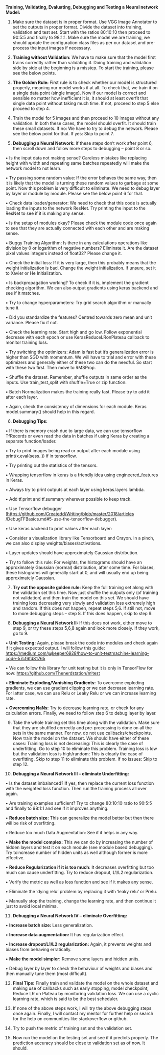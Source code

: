 **Training, Validating, Evaluating, Debugging and Testing a Neural network Model:** 
 
1.	Make sure the dataset is in proper format. Use VGG Image Annotator to set the outputs in proper format. Divide the dataset into training, validation and test set. Start with the ratios 80:10:10 then proceed to 90:5:5 and finally to 98:1:1.  Make sure the model we are training, we should update the configuration class files as per our dataset and pre-process the input images if necessary. 
  
2.	**Training without Validation:** We have to make sure that the model first trains correctly rather than validating it. Doing training and validation side by side at the beginning is a misstep. To start the training, please see the below points. 
  
3.	**The Golden Rule:** First rule is to check whether our model is structured properly, meaning our model works if at all. To check that, we train it on a single data point (single image). Now if our model is correct and sensible no matter how inefficient it is, it should at least overfit that single data point without taking much time. If not, proceed to step 5 else proceed to step 4. 
  
4.	Train the model for 5 images and then proceed to 10 images without any validation. In both these cases, the model should overfit. It should train these small datasets. 
If no: We have to try to debug the network. Please see the below point for that. 
If yes: Skip to point 7. 
  
5.	**Debugging a Neural Network:** If these steps don’t work after point 6, then scroll down and follow more steps to debugging – point 8 or so. 
  
 •	Is the input data not making sense? Careless mistakes like replacing height with width and repeating same batches repeatedly will make the network model to not learn. 
  
 •	Try passing some random value: If the error behaves the same way, then it is likely that the model is turning these random values to garbage at some point. Now this problem is very difficult to eliminate. We need to debug layer by layer or module by module. Please see the below point 6 for that. 
  
 •	Check data loader/generator: We need to check that this code is actually loading the inputs to the network ResNet. Try printing the input to the ResNet to see if it is making any sense. 
  
 •	Is the setup of modules okay? Please check the module code once again to see that they are actually connected with each other and are making sense. 
  
 •	Buggy Training Algorithm: Is there in any calculations operations like division by 0 or logarithm of negative numbers? Eliminate it. Are the dataset pixel values integers instead of float32? Please change it. 
  
 •	Check the initial loss: If it is very large, then this probably means that the weight initialization is bad. Change the weight initialization. If unsure, set it to Xavier or He Initialization. 
  
 •	Is backpropagation working? To check if it is, implement the gradient checking algorithm. We can also output gradients using keras backend and see if it matches. 
  
 •	Try to change hyperparameters: Try grid search algorithm or manually tune it. 
  
 •	Did you standardize the features? Centred towards zero mean and unit variance. Please fix if not. 
  
 •	Check the learning rate. Start high and go low. Follow exponential decrease with each epoch or use KerasReduceLRonPlateau callback to monitor training loss. 
  
 •	Try switching the optimizers: Adam is fast but it’s generalization error is higher than SGD with momentum. We will have to trial and error with these optimizers and generally either of these two can do the needful. So start with these two first. Then move to RMSProp. 
  
 •	Shuffle the dataset. Remember, shuffle outputs in same order as the 	inputs. 
Use train_test_split with shuffle=True or zip function. 
  
 •	Batch Normalization makes the training really fast. Please try to add it after each layer. 
  
 •	Again, check the consistency of dimensions for each module. Keras model.summary() should help in this regard. 
  
6.	**Debugging Tips:** 
  
 •	If there is memory crash due to large data, we can use tensorflow TfRecords or even read the data in batches if using Keras by creating a separate function/loader. 

 •	Try to print images being read or output after each module using print(x.eval(sess..)) if in tensorflow. 

 •	Try printing out the statistics of the tensors. 

 •	Wrapping tensorflow in keras is a friendly idea using engineered_features in Keras. 

 •	Always try to print outputs at each layer using keras.layers.lambda. 

 •	Add tf.print and tf.summary wherever possible to keep track. 

 •	Use 	Tensorflow 	debugger 
 (https://github.com/Createdd/Writing/blob/master/2018/articles /DebugTFBasics.md#5-use-the-tensorflow-debugger). 

 •	Use keras backend to print values after each layer: 

 •	Consider a visualization library like Tensorboard and Crayon. In a pinch, we can also display weights/biases/activations. 

 •	Layer updates should have approximately Gaussian distribution. 

 •	Try to follow this rule: For weights, the histograms should have an approximately Gaussian (normal) distribution, after some time. For biases, these histograms will generally start at 0, and will usually end up being approximately Gaussian. 
  
7.	**Try out the opposite golden rule:** Keep the full training set along with the validation set this time. Now just shuffle the outputs only (of training not validation) and then train the model on this set. We should have training loss decreasing very slowly and validation loss extremely high and random. If this does not happen, repeat steps 5,6. If still not, move to more debugging steps – step 8. If this does happen, skip to step 9. 
  
8.	**Debugging a Neural Network II:** If this does not work, either move to step 9, or try these steps 5,6,8 again and look more closely. If they work, go to 9. 
  
 •	**Unit Testing:** Again, please break the code into modules and check again if it gives expected output. I will follow this guide: https://medium.com/@keeper6928/how-to-unit-testmachine-learning-code-57cf6fd81765 

 •	We can follow this library for unit testing but it is only in TensorFlow for now: https://github.com/Thenerdstation/mltest 

 •	**Eliminate Exploding/Vanishing Gradients:** To overcome exploding gradients, we can use gradient clipping or we can decrease learning rate. For latter case, we can use Relu or Leaky Relu or we can increase learning rate. 

 •	**Overcoming NaNs:** Try to decrease learning rate, or check for any calculation errors. Finally, we need to follow step 6 to debug layer by layer. 
  
9.	Take the whole training set this time along with the validation. Make sure that they are shuffled correctly and pre-processing is done on all the sets in the same manner. For now, do not use callbacks/checkpoints. Now train the model on the dataset. We should have either of these cases: 
Training loss is not decreasing: This is clearly the case of underfitting. Go to step 10 to eliminate this problem. 
Training loss is low but the validation loss is high/random: This is clearly the case of overfitting. Skip to step 11 to eliminate this problem. If no issues: Skip to step 12. 
  
10.	**Debugging a Neural Network III – eliminate Underfitting:** 
  
 •	Is the dataset imbalanced? If yes, then replace the current loss function with the weighted loss function. Then run the training process all over again. 

 •	Are training examples sufficient? Try to change 80:10:10 ratio to 90:5:5 and finally to 98:1:1 and see if it improves anything. 

 •	**Reduce batch size:** This can generalize the model better but then there will be risk of overfitting. 

 •	Reduce too much Data Augmentation: See if it helps in any way. 

 •	**Make the model complex:** This we can do by increasing the number of hidden layers and test it on each module (see module based debugging). Try toincrease number of hidden units as well although former is more effective. 

 •	**Reduce Regularization if it is too much:** It decreases overfitting but too much can cause underfitting. Try to reduce dropout, L1/L2 regularization. 

 •	Verify the metric as well as loss function and see if it makes any sense. 

 •	Eliminate the ‘dying relu’ problem by replacing it with ‘leaky relu’ or Prelu. 

 •	Manually stop the training, change the learning rate, and then continue it just to avoid local minima. 
  
11.	**Debugging a Neural Network IV – eliminate Overfitting:** 
  
 •	**Increase batch size:** Less generalization. 

 •	**Increase data augmentation:** It has regularization effect. 

 •	**Increase dropout/L1/L2 regularization:** Again, it prevents weights and biases from behaving erratically. 

 •	**Make the model simpler:** Remove some layers and hidden units. 

 •	Debug layer by layer to check the behaviour of weights and biases and then manually tune them (most difficult). 
  
  
12.	**Final Tips:** Finally train and validate the model on the whole dataset and making use of callbacks such as early stopping, model checkpoint, Reduce LR on Plateau by monitoring validation loss. We can use a cyclic learning rate, which is said to be the best scheduler. 
  
13.	If none of the above steps work, I will try the above debugging steps once again. Finally, I will contact my mentor for further help or search for the help on communities like stackoverflow or github. 
  
14.	Try to push the metric of training set and the validation set. 
  
15.	Now run the model on the testing set and see if it predicts properly. The prediction accuracy should be close to validation set as of now. It should. 
